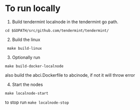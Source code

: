 # To run locally 

1. Build tendermint localnode in the tendermint go path.

` cd $GOPATH/src/github.com/tendermint/tendermint/ `

2. Build the linux 

` make build-linux`

3. Optionally run 

`make build-docker-localnode`

also build the abci.Dockerfile to abcinode, if not it will throw error

4. Start the nodes

`make localnode-start`

to stop run `make localnode-stop`